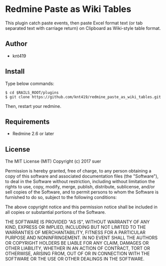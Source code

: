 Redmine Paste as Wiki Tables
===================================

This plugin catch paste events, then paste Excel format text (or tab separated text with carriage return)
on Clipboard as Wiki-style table format.

Author
------------------------------
* knt419

Install
------------------------------
Type below commands:

    $ cd $RAILS_ROOT/plugins
    $ git clone https://github.com/knt419/redmine_paste_as_wiki_tables.git

Then, restart your redmine.

Requirements
------------------------------
* Redmine 2.6 or later

License
------------------------------
The MIT License (MIT)
Copyright (c) 2017 suer

Permission is hereby granted, free of charge, to any person obtaining a copy of this software and associated documentation files (the "Software"), to deal in the Software without restriction, including without limitation the rights to use, copy, modify, merge, publish, distribute, sublicense, and/or sell copies of the Software, and to permit persons to whom the Software is furnished to do so, subject to the following conditions:

The above copyright notice and this permission notice shall be included in all copies or substantial portions of the Software.

THE SOFTWARE IS PROVIDED "AS IS", WITHOUT WARRANTY OF ANY KIND, EXPRESS OR IMPLIED, INCLUDING BUT NOT LIMITED TO THE WARRANTIES OF MERCHANTABILITY, FITNESS FOR A PARTICULAR PURPOSE AND NONINFRINGEMENT. IN NO EVENT SHALL THE AUTHORS OR COPYRIGHT HOLDERS BE LIABLE FOR ANY CLAIM, DAMAGES OR OTHER LIABILITY, WHETHER IN AN ACTION OF CONTRACT, TORT OR OTHERWISE, ARISING FROM, OUT OF OR IN CONNECTION WITH THE SOFTWARE OR THE USE OR OTHER DEALINGS IN THE SOFTWARE.
